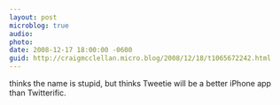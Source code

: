 ```yaml
---
layout: post
microblog: true
audio: 
photo: 
date: 2008-12-17 18:00:00 -0600
guid: http://craigmcclellan.micro.blog/2008/12/18/t1065672242.html
---
```

thinks the name is stupid, but thinks Tweetie will be a better iPhone app than Twitterific.
